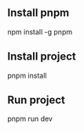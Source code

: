 ## Install pnpm

npm install -g pnpm

## Install project 

pnpm install

## Run project

pnpm run dev
